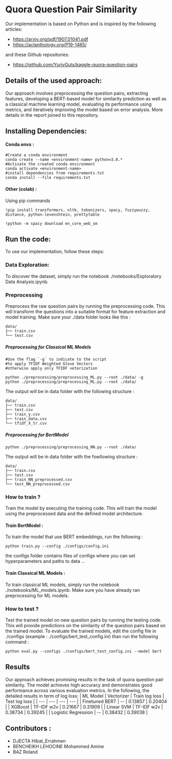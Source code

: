 # Quora Question Pair Similarity


Our implementation is based on Python and is inspired by the following articles:

- https://arxiv.org/pdf/1907.01041.pdf
- https://aclanthology.org/P19-1465/

and these Github repositories: 
- https://github.com/YuriyGuts/kaggle-quora-question-pairs

## Details of the used approach:
Our approach involves preprocessing the question pairs, extracting features, developing a BERT-based model for similarity prediction as well as a classical machine learning model, evaluating its performance using metrics, and iteratively improving the model based on error analysis. More details in the report joined to this repository.

## Installing Dependencies:

#### Conda envs : 

````
#Create a conda environment
conda create --name <environment-name> python=3.8.* 
#Activate the created conda environment
conda activate <environment-name>
#install dependencies from requirements.txt 
conda install --file requirements.txt

 ```` 
#### Other (colab) : 
Using pip commands 

````
!pip install transformers, nltk, tokenizers, spacy, fuzzywuzzy, distance, python-levenshtein, prettytable

!python -m spacy download en_core_web_sm

 ```` 
 
## Run the code:
To use our implementation, follow these steps:
### Data Exploration:
To discover the dataset, simply run the notebook ./notebooks/Exploratory Data Analysis.ipynb. 
### Preprocessing 
Preprocess the raw question pairs by running the preprocessing code. This will transform the questions into a suitable format for feature extraction and model training. Make sure your ./data folder looks like this : 

````
data/
├── train.csv
└── test.csv
 ````

##### Preprocessing for Classical ML Models 

````
#Use the flag `-g` to indicate to the script 
#to apply TFIDF Weighted Glove Vectors 
#otherwise apply only TFIDF vetorization

python ./preprocessing/preprocessing_ML.py --root ./data/ -g
python ./preprocessing/preprocessing_ML.py --root ./data/
````
The output will be in data folder with the following structure : 

````
data/
├── train.csv
├── test.csv
├── train_y.csv
├── train_data.csv
└── tfidf_X_tr.csv
````

##### Preprocessing for BertModel 

````
python ./preprocessing/preprocessing_NN.py --root ./data/ 

````
The output will be in data folder with the fowllowing structure :  

````
data/
├── train.csv
├── test.csv
├── train_NN_preprocessed.csv
└── test_NN_preprocessed.csv
````

### How to train ?
Train the model by executing the training code. This will train the model using the preprocessed data and the defined model architecture. 

#### Train BertModel : 
To train the model that use BERT embeddings, run the following :

````
python train.py --config ./configs/config.ini
````

the configs folder contains files of configs where you can set hyperparameters and paths to data ...

#### Train Classical ML Models : 
To train classical ML models, simply run the notebook ./notebooks/ML_models.ipynb. 
Make sure you have already ran preprocessing for ML models. 



### How to test ?
Test the trained model on new question pairs by running the testing code. This will provide predictions on the similarity of the question pairs based on the trained model. To evaluate the trained models, edit the config file in ./configs (example : ./configs/bert_test_config.ini) than run the following command : 
 ````
 python eval.py --configs ./configs/bert_test_config.ini --model bert

 ````

## Results
Our approach achieves promising results in the task of quora question pair similarity. The model achieves high accuracy and demonstrates good performance across various evaluation metrics. In the following, the detailed results in term of log loss: 
| ML Model | Vectorizer | Train log loss | Test log loss |
| --- | --- | --- | --- |
| Finetuned BERT |   --   | 0.13857 | 0.20404 |
| XGBoost | TF-IDF w2v | 0.21667 | 0.31909 |
| Linear SVM | TF-IDF w2v  | 0.38734 |  0.39245  |
| Logistic Regression | -- | 0.38432 |  0.39038 |

## Contributors :
  - DJECTA Hibat_Errahmen
  - BENCHEIKH LEHOCINE Mohammed Amine
  - BAZ Roland


  

  

